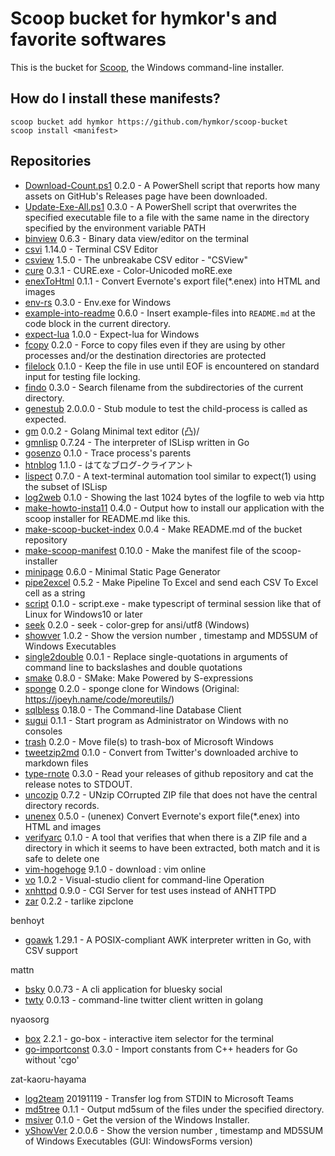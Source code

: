 Scoop bucket for hymkor's and favorite softwares
================================================

<!-- Uncomment the following line after replacing placeholders -->
<!--[![Tests](https://github.com/hymkor/scoop-repos/actions/workflows/ci.yml/badge.svg)](https://github.com/hymkor/scoop-repos/actions/workflows/ci.yml) [![Excavator](https://github.com/hymkor/scoop-repos/actions/workflows/excavator.yml/badge.svg)](https://github.com/hymkor/scoop-repos/actions/workflows/excavator.yml)-->

This is the bucket for [Scoop](https://scoop.sh), the Windows command-line installer.

How do I install these manifests?
---------------------------------

```
scoop bucket add hymkor https://github.com/hymkor/scoop-bucket
scoop install <manifest>
```

Repositories
------------

* [Download-Count.ps1](https://github.com/hymkor/Download-Count.ps1) 0.2.0 - A PowerShell script that reports how many assets on GitHub's Releases page have been downloaded.
* [Update-Exe-All.ps1](https://github.com/hymkor/Update-Exe-All.ps1) 0.3.0 - A PowerShell script that overwrites the specified executable file to a file with the same name in the directory specified by the environment variable PATH
* [binview](https://github.com/hymkor/binview) 0.6.3 - Binary data view/editor on the terminal
* [csvi](https://github.com/hymkor/csvi) 1.14.0 - Terminal CSV Editor
* [csview](https://github.com/hymkor/csview) 1.5.0 - The unbreakabe CSV editor - "CSView"
* [cure](https://github.com/hymkor/cure) 0.3.1 - CURE.exe - Color-Unicoded moRE.exe
* [enexToHtml](https://github.com/hymkor/go-enex) 0.1.1 - Convert Evernote's export file(\*.enex) into HTML and images
* [env-rs](https://github.com/hymkor/env-rs) 0.3.0 - Env.exe for Windows
* [example-into-readme](https://github.com/hymkor/example-into-readme) 0.6.0 - Insert example-files into `README.md` at the code block in the current directory.
* [expect-lua](https://github.com/hymkor/expect) 1.0.0 - Expect-lua for Windows
* [fcopy](https://github.com/hymkor/fcopy) 0.2.0 - Force to copy files even if they are using by other processes and/or the destination directories are protected
* [filelock](https://github.com/hymkor/filelock) 0.1.0 - Keep the file in use until EOF is encountered on standard input for testing file locking.
* [findo](https://github.com/hymkor/findo) 0.3.0 - Search filename from the subdirectories of the current directory.
* [genestub](https://github.com/hymkor/genestub) 2.0.0.0 - Stub module to test the child-process is called as expected.
* [gm](https://github.com/hymkor/gm) 0.0.2 - Golang Minimal text editor (凸)/
* [gmnlisp](https://github.com/hymkor/gmnlisp) 0.7.24 - The interpreter of ISLisp written in Go
* [gosenzo](https://github.com/hymkor/gosenzo) 0.1.0 - Trace process's parents
* [htnblog](https://github.com/hymkor/go-htnblog) 1.1.0 - はてなブログ-クライアント
* [lispect](https://github.com/hymkor/lispect) 0.7.0 - A text-terminal automation tool similar to expect(1) using the subset of ISLisp
* [log2web](https://github.com/hymkor/log2web) 0.1.0 - Showing the last 1024 bytes of the logfile to web via http
* [make-howto-insta11](https://github.com/hymkor/make-howto-insta11) 0.4.0 - Output how to install our application with the scoop installer for README.md like this.
* [make-scoop-bucket-index](https://github.com/hymkor/make-scoop-bucket-index) 0.0.4 - Make README.md of the bucket repository
* [make-scoop-manifest](https://github.com/hymkor/make-scoop-manifest) 0.10.0 - Make the manifest file of the scoop-installer
* [minipage](https://github.com/hymkor/minipage) 0.6.0 - Minimal Static Page Generator
* [pipe2excel](https://github.com/hymkor/pipe2excel) 0.5.2 - Make Pipeline To Excel and send each CSV To Excel cell as a string
* [script](https://github.com/hymkor/script) 0.1.0 - script.exe - make typescript of terminal session like that of Linux for Windows10 or later
* [seek](https://github.com/hymkor/seek) 0.2.0 - seek - color-grep for ansi/utf8 (Windows)
* [showver](https://github.com/hymkor/vo) 1.0.2 - Show the version number , timestamp and MD5SUM of Windows Executables
* [single2double](https://github.com/hymkor/single2double) 0.0.1 - Replace single-quotations in arguments of command line to backslashes and double quotations
* [smake](https://github.com/hymkor/smake) 0.8.0 - SMake: Make Powered by S-expressions
* [sponge](https://github.com/hymkor/sponge) 0.2.0 - sponge clone for Windows (Original: https://joeyh.name/code/moreutils/)
* [sqlbless](https://github.com/hymkor/sqlbless) 0.18.0 - The Command-line Database Client
* [sugui](https://github.com/hymkor/sugui-rs) 0.1.1 - Start program as Administrator on Windows with no consoles
* [trash](https://github.com/hymkor/trash-rs) 0.2.0 - Move file(s) to trash-box of Microsoft Windows
* [tweetzip2md](https://github.com/hymkor/tweetzip2md) 0.1.0 - Convert from Twitter's downloaded archive to markdown files
* [type-rnote](https://github.com/hymkor/type-rnote) 0.3.0 - Read your releases of github repository and cat the release notes to STDOUT.
* [uncozip](https://github.com/hymkor/uncozip) 0.7.2 - UNzip COrrupted ZIP file that does not have the central directory records.
* [unenex](https://github.com/hymkor/go-enex) 0.5.0 - (unenex) Convert Evernote's export file(\*.enex) into HTML and images
* [verifyarc](https://github.com/hymkor/verifyarc) 0.1.0 - A tool that verifies that when there is a ZIP file and a directory in which it seems to have been extracted, both match and it is safe to delete one
* [vim-hogehoge](https://www.vim.org/download.php) 9.1.0 - download : vim online
* [vo](https://github.com/hymkor/vo) 1.0.2 - Visual-studio client for command-line Operation
* [xnhttpd](https://github.com/hymkor/xnhttpd) 0.9.0 - CGI Server for test uses instead of ANHTTPD
* [zar](https://github.com/hymkor/zar) 0.2.2 - tarlike zipclone

benhoyt
* [goawk](https://github.com/benhoyt/goawk) 1.29.1 - A POSIX-compliant AWK interpreter written in Go, with CSV support

mattn
* [bsky](https://github.com/mattn/bsky) 0.0.73 - A cli application for bluesky social
* [twty](https://github.com/mattn/twty) 0.0.13 - command-line twitter client written in golang

nyaosorg
* [box](https://github.com/nyaosorg/go-box) 2.2.1 - go-box - interactive item selector for the terminal
* [go-importconst](https://github.com/nyaosorg/go-importconst) 0.3.0 - Import constants from C++ headers for Go without 'cgo'

zat-kaoru-hayama
* [log2team](https://github.com/zat-kaoru-hayama/log2team) 20191119 - Transfer log from STDIN to Microsoft Teams
* [md5tree](https://github.com/zat-kaoru-hayama/md5tree) 0.1.1 - Output md5sum of the files under the specified directory.
* [msiver](https://github.com/zat-kaoru-hayama/go-msidb) 0.1.0 - Get the version of the Windows Installer.
* [yShowVer](https://github.com/zat-kaoru-hayama/yShowVer) 2.0.0.6 - Show the version number , timestamp and MD5SUM of Windows Executables (GUI: WindowsForms version)

